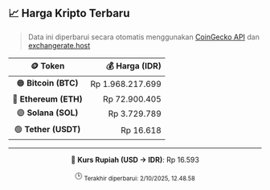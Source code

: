 

<!-- HARGA_KRIPTO -->
## 📈 Harga Kripto Terbaru

> Data ini diperbarui secara otomatis menggunakan [CoinGecko API](https://www.coingecko.com/) dan [exchangerate.host](https://exchangerate.host/)

<div align="center">

| 🪙 Token | 💰 Harga (IDR) |
|:------:|---------------:|
| 🟠 **Bitcoin (BTC)**   | Rp 1.968.217.699 |
| 🔵 **Ethereum (ETH)**  | Rp 72.900.405 |
| 🟣 **Solana (SOL)**    | Rp 3.729.789 |
| 🟢 **Tether (USDT)**   | Rp 16.618 |

---

💱 **Kurs Rupiah (USD → IDR)**: Rp 16.593

🕒 <sub>Terakhir diperbarui: 2/10/2025, 12.48.58</sub>

</div>
<!-- /HARGA_KRIPTO -->